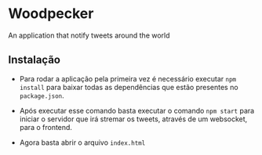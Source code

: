# Woodpecker
An application that notify tweets around the world

## Instalação

- Para rodar a aplicação pela primeira vez é necessário executar `npm install` para baixar todas as dependências que estão 
presentes no `package.json`.
- Após executar esse comando basta executar  o comando `npm start` para iniciar o servidor que irá stremar os tweets, através de 
um websocket, para o frontend.

- Agora basta abrir o arquivo `index.html`
